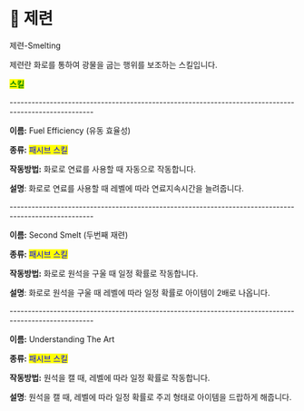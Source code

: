 # 🔧 제련

제련-Smelting



제련란 화로를 통하여 광물을 굽는 행위를 보조하는 스킬입니다.



<mark style="color:green;">**스킬**</mark>

\-----------------------------------------------------------------------------------------------------

**이름:** Fuel Efficiency (유동 효율성)

**종류:** <mark style="color:blue;">패시브 스킬</mark>

**작동방법:** 화로로 연료를 사용할 때 자동으로 작동합니다.

**설명**: 화로로 연료를 사용할 때 레벨에 따라 연료지속시간을 늘려줍니다.

\-----------------------------------------------------------------------------------------------------

**이름:** Second Smelt (두번째 재련)

**종류:** <mark style="color:blue;">패시브 스킬</mark>

**작동방법:** 화로로 원석을 구울 때 일정 확률로 작동합니다.

**설명**: 화로로 원석을 구울 때 레벨에 따라 일정 확률로 아이템이 2배로 나옵니다.

\-----------------------------------------------------------------------------------------------------

**이름:** Understanding The Art

**종류:** <mark style="color:blue;">패시브 스킬</mark>

**작동방법:** 원석을 캘 때, 레벨에 따라 일정 확률로 작동합니다.&#x20;

**설명**: 원석을 캘 때, 레벨에 따라 일정 확률로 주괴 형태로 아이템을 드랍하게 해줍니다.
